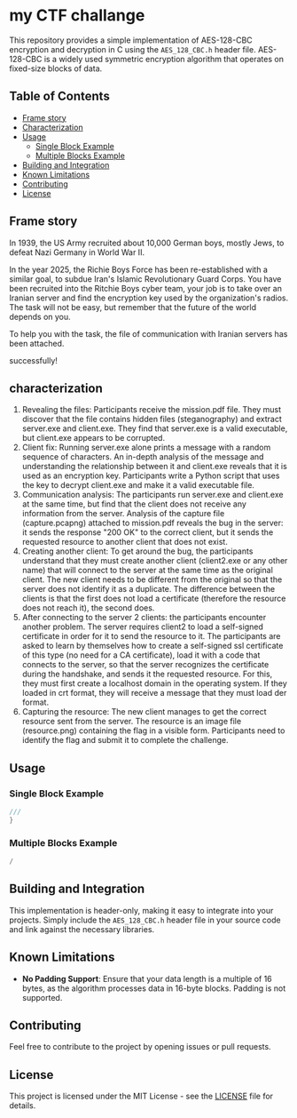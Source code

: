 # my CTF challange

This repository provides a simple implementation of AES-128-CBC encryption and decryption in C using the `AES_128_CBC.h` header file. AES-128-CBC is a widely used symmetric encryption algorithm that operates on fixed-size blocks of data.

## Table of Contents

- [Frame story](#frame-story)
- [Characterization](#characterization)
- [Usage](#usage)
  - [Single Block Example](#single-block-example)
  - [Multiple Blocks Example](#multiple-blocks-example)
- [Building and Integration](#building-and-integration)
- [Known Limitations](#known-limitations)
- [Contributing](#contributing)
- [License](#license)

## Frame story


In 1939, the US Army recruited about 10,000 German boys, mostly Jews, to defeat Nazi Germany in World War II.

In the year 2025, the Richie Boys Force has been re-established with a similar goal, to subdue Iran's Islamic Revolutionary Guard Corps.
You have been recruited into the Ritchie Boys cyber team, your job is to take over an Iranian server and find the encryption key used by the organization's radios.
The task will not be easy, but remember that the future of the world depends on you.

To help you with the task, the file of communication with Iranian servers has been attached.

successfully!

## characterization

1. Revealing the files: Participants receive the mission.pdf file. They must discover that the file contains hidden files (steganography) and extract server.exe and client.exe. They find that server.exe is a valid executable, but client.exe appears to be corrupted.
2. Client fix: Running server.exe alone prints a message with a random sequence of characters. An in-depth analysis of the message and understanding the relationship between it and client.exe reveals that it is used as an encryption key. Participants write a Python script that uses the key to decrypt client.exe and make it a valid executable file.
3. Communication analysis: The participants run server.exe and client.exe at the same time, but find that the client does not receive any information from the server. Analysis of the capture file (capture.pcapng) attached to mission.pdf reveals the bug in the server: it sends the response "200 OK" to the correct client, but it sends the requested resource to another client that does not exist.
4. Creating another client: To get around the bug, the participants understand that they must create another client (client2.exe or any other name) that will connect to the server at the same time as the original client. The new client needs to be different from the original so that the server does not identify it as a duplicate.
The difference between the clients is that the first does not load a certificate (therefore the resource does not reach it), the second does.
5. After connecting to the server 2 clients: the participants encounter another problem. The server requires client2 to load a self-signed certificate in order for it to send the resource to it.
The participants are asked to learn by themselves how to create a self-signed ssl certificate of this type (no need for a CA certificate), load it with a code that connects to the server, so that the server recognizes the certificate during the handshake, and sends it the requested resource.
For this, they must first create a localhost domain in the operating system.
If they loaded in crt format, they will receive a message that they must load der format.
6. Capturing the resource: The new client manages to get the correct resource sent from the server. The resource is an image file (resource.png) containing the flag in a visible form. Participants need to identify the flag and submit it to complete the challenge.
## Usage

### Single Block Example

```c
///
}
```

### Multiple Blocks Example

```c
/
```

## Building and Integration

This implementation is header-only, making it easy to integrate into your projects. Simply include the `AES_128_CBC.h` header file in your source code and link against the necessary libraries.

## Known Limitations

- **No Padding Support**: Ensure that your data length is a multiple of 16 bytes, as the algorithm processes data in 16-byte blocks. Padding is not supported.

## Contributing

Feel free to contribute to the project by opening issues or pull requests.

## License

This project is licensed under the MIT License - see the [LICENSE](LICENSE) file for details.
